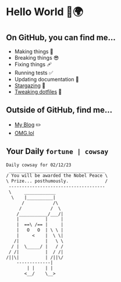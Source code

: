 # Hello World 👋🌍

## On GitHub, you can find me...

- Making things 🧰
- Breaking things 😎
- Fixing things 🩹
- Running tests ✅
- Updating documentation 📝
- [Stargazing](https://github.com/lemonase?tab=stars) 🌟
- [Tweaking dotfiles](https://github.com/lemonase/dotfiles) 📁


## Outside of GitHub, find me...

- [My Blog](https://madjam.dev/) ✏️
- [OMG.lol](https://jam.omg.lol/)

## Your Daily `fortune | cowsay`

```txt
Daily cowsay for 02/12/23
 _____________________________________
/ You will be awarded the Nobel Peace \
\ Prize... posthumously.              /
 -------------------------------------
 \     ____________ 
  \    |__________|
      /           /\
     /           /  \
    /___________/___/|
    |          |     |
    |  ==\ /== |     |
    |   O   O  | \ \ |
    |     <    |  \ \|
   /|          |   \ \
  / |  \_____/ |   / /
 / /|          |  / /|
/||\|          | /||\/
    -------------|   
        | |    | | 
       <__/    \__>
```
